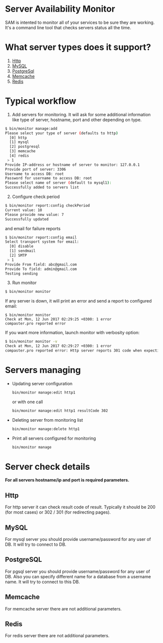 # Server Availability Monitor
SAM is intented to monitor all of your services to be sure they are working. It's a command line tool that checks servers status all the time.

# What server types does it support?

1. [Http](#http)
2. [MySQL](#mysql)
3. [PostgreSql](#postgresql)
4. [Memcache](#memcache)
5. [Redis](#redis)

# Typical workflow

1. Add servers for monitoring. It will ask for some additional information like type of server, hostname, port and other depending on type.
  ```sh
  $ bin/monitor manage:add
  Please select your type of server (defaults to http)
    [0] http
    [1] mysql
    [2] postgresql
    [3] memcache
    [4] redis
   > 1
  Provide IP-address or hostname of server to monitor: 127.0.0.1
  Provide port of server: 3306
  Username to access DB: root
  Password for username to access DB: root
  Please select name of server (default to mysql1):
  Successfully added to servers list
  ```

2. Configure check period
  ```sh
  $ bin/monitor report:config checkPeriod
  Current value: 10
  Please provide new value: 7
  Successfully updated
  ```
  and email for failure reports
  ```sh
  $ bin/monitor report:config email
  Select transport system for email:
    [0] disable
    [1] sendmail
    [2] SMTP
   > 1
  Provide From field: abc@gmail.com
  Provide To field: admin@gmail.com
  Testing sending
  ```

3. Run monitor
  ```sh
  $ bin/monitor monitor
  ```

If any server is down, it will print an error and send a report to configured email:
```
$ bin/monitor monitor
Check at Mon, 12 Jun 2017 02:29:25 +0300: 1 error
compaster.pro reported error
```

If you want more information, launch monitor with verbosity option:
```sh
$ bin/monitor monitor -v
Check at Mon, 12 Jun 2017 02:29:27 +0300: 1 error
compaster.pro reported error: Http server reports 301 code when expecting 302
```

# Servers managing
- Updating server configuration
  ```sh
  bin/monitor manage:edit http1
  ```
  or with one call
  ```sh
  bin/monitor manage:edit http1 resultCode 302
  ```

- Deleting server from monitoring list
  ```sh
  bin/monitor manage:delete http1
  ```

- Print all servers configured for monitoring
  ```sh
  bin/monitor manage
  ```

# Server check details

**For all servers hostname/ip and port is required parameters.**

## Http
For http server it can check result code of result. Typically it should be 200 (for most cases) or 302 / 301 (for redirecting pages).

## MySQL
For mysql server you should provide username/password for any user of DB. It will try to connect to DB.

## PostgreSQL
For pgsql server you should provide username/password for any user of DB. Also you can specify different name for a database from a username name. It will try to connect to this DB.

## Memcache
For memcache server there are not additional parameters.

## Redis
For redis server there are not additional parameters.
